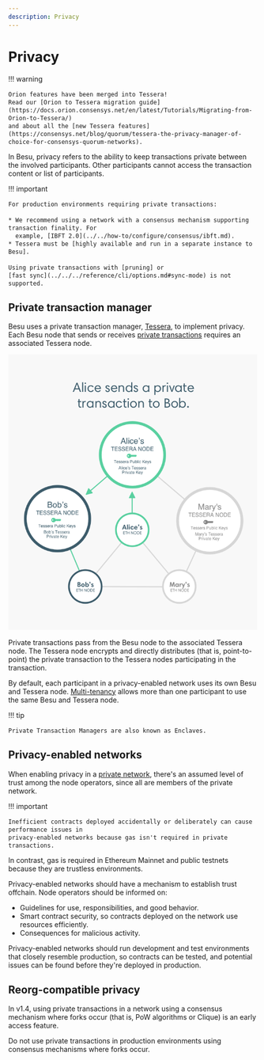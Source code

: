 ```yaml
---
description: Privacy
---
```


# Privacy

!!! warning

    Orion features have been merged into Tessera!
    Read our [Orion to Tessera migration guide](https://docs.orion.consensys.net/en/latest/Tutorials/Migrating-from-Orion-to-Tessera/)
    and about all the [new Tessera features](https://consensys.net/blog/quorum/tessera-the-privacy-manager-of-choice-for-consensys-quorum-networks).

In Besu, privacy refers to the ability to keep transactions private between the involved
participants. Other participants cannot access the transaction content or list of participants.

!!! important

    For production environments requiring private transactions:

    * We recommend using a network with a consensus mechanism supporting transaction finality. For
      example, [IBFT 2.0](../../how-to/configure/consensus/ibft.md).
    * Tessera must be [highly available and run in a separate instance to Besu].

    Using private transactions with [pruning] or
    [fast sync](../../../reference/cli/options.md#sync-mode) is not supported.

## Private transaction manager

Besu uses a private transaction manager, [Tessera](https://docs.tessera.consensys.net/), to implement
privacy.
Each Besu node that sends or receives [private transactions](private-transactions/index.md) requires an
associated Tessera node.

![Tessera Nodes](../../../images/TesseraNodes.png)

Private transactions pass from the Besu node to the associated Tessera node. The Tessera node
encrypts and directly distributes (that is, point-to-point) the private transaction to the Tessera
nodes participating in the transaction.

By default, each participant in a privacy-enabled network uses its own Besu and Tessera node.
[Multi-tenancy](multi-tenancy.md) allows more than one participant to use the same Besu and Tessera
node.

!!! tip

    Private Transaction Managers are also known as Enclaves.

## Privacy-enabled networks

When enabling privacy in a [private network](../../get-started/system-requirements.md),
there's an assumed level of trust among the node operators, since all are members of the private
network.

!!! important

    Inefficient contracts deployed accidentally or deliberately can cause performance issues in
    privacy-enabled networks because gas isn't required in private transactions.

In contrast, gas is required in Ethereum Mainnet and public testnets because they are trustless
environments.

Privacy-enabled networks should have a mechanism to establish trust offchain.
Node operators should be informed on:

- Guidelines for use, responsibilities, and good behavior.
- Smart contract security, so contracts deployed on the network use resources efficiently.
- Consequences for malicious activity.

Privacy-enabled networks should run development and test environments that closely resemble
production, so contracts can be tested, and potential issues can be found before they're deployed in
production.

## Reorg-compatible privacy

In v1.4, using private transactions in a network using a consensus mechanism where forks occur
(that is, PoW algorithms or Clique) is an early access feature.

Do not use private transactions in production environments using consensus mechanisms where forks
occur.

<!-- Links -->
[highly available and run in a separate instance to Besu]: ../../how-to/use-privacy/tessera.md
[pruning]: ../../../public-networks/concepts/data-storage-formats.md
